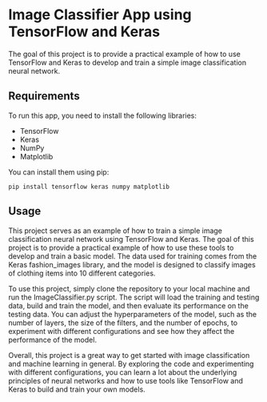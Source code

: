 # Image Classifier App using TensorFlow and Keras

The goal of this project is to provide a practical example of how to use TensorFlow and Keras to develop and train a simple image classification neural network. 

## Requirements
To run this app, you need to install the following libraries:
* TensorFlow
* Keras
* NumPy
* Matplotlib

You can install them using pip:
```
pip install tensorflow keras numpy matplotlib

```
## Usage
This project serves as an example of how to train a simple image classification neural network using TensorFlow and Keras. The goal of this project is to provide a practical example of how to use these tools to develop and train a basic model. The data used for training comes from the Keras fashion_images library, and the model is designed to classify images of clothing items into 10 different categories.

To use this project, simply clone the repository to your local machine and run the ImageClassifier.py script. The script will load the training and testing data, build and train the model, and then evaluate its performance on the testing data. You can adjust the hyperparameters of the model, such as the number of layers, the size of the filters, and the number of epochs, to experiment with different configurations and see how they affect the performance of the model.

Overall, this project is a great way to get started with image classification and machine learning in general. By exploring the code and experimenting with different configurations, you can learn a lot about the underlying principles of neural networks and how to use tools like TensorFlow and Keras to build and train your own models.
